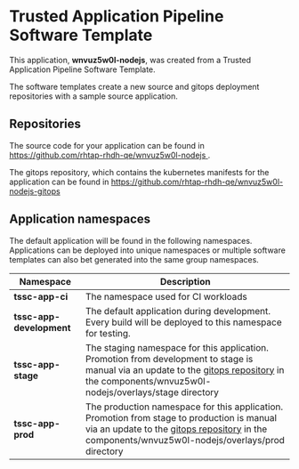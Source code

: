 # Trusted Application Pipeline Software Template

This application, **wnvuz5w0l-nodejs**, was created from a Trusted Application Pipeline Software Template.

The software templates create a new source and gitops deployment repositories with a sample source application. 

## Repositories

The source code for your application can be found in [https://github.com/rhtap-rhdh-qe/wnvuz5w0l-nodejs ](https://github.com/rhtap-rhdh-qe/wnvuz5w0l-nodejs ).
 
The gitops repository, which contains the kubernetes manifests for the application can be found in 
[https://github.com/rhtap-rhdh-qe/wnvuz5w0l-nodejs-gitops ](https://github.com/rhtap-rhdh-qe/wnvuz5w0l-nodejs-gitops ) 

## Application namespaces 

The default application will be found in the following namespaces. Applications can be deployed into unique namespaces or multiple software templates can also bet generated into the same group namespaces.  

|  Namespace   |  Description   |  
| -------- | -------- |
| **tssc-app-ci** | The namespace used for CI workloads |
| **tssc-app-development** | The default application during development. Every build will be deployed to this namespace for testing. |
| **tssc-app-stage** | The staging namespace for this application. Promotion from development to stage is manual via an update to the [gitops repository](https://github.com/rhtap-rhdh-qe/wnvuz5w0l-nodejs-gitops ) in the components/wnvuz5w0l-nodejs/overlays/stage directory |
| **tssc-app-prod** | The production namespace for this application. Promotion from stage to production is manual via an update to the [gitops repository](https://github.com/rhtap-rhdh-qe/wnvuz5w0l-nodejs-gitops ) in the components/wnvuz5w0l-nodejs/overlays/prod directory |